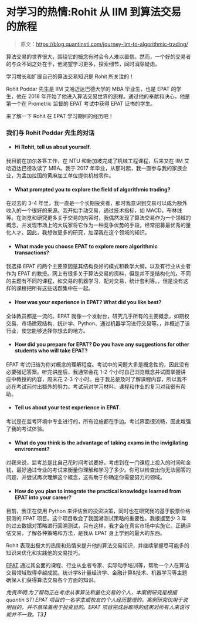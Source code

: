 # 对学习的热情:Rohit 从 IIM 到算法交易的旅程

> 原文：<https://blog.quantinsti.com/journey-iim-to-algorithmic-trading/>

算法交易的世界很大，围绕它的概念有时会令人难以置信。然而，一个好的交易者的与众不同之处在于，他渴望学习更多，探索细节，同时消除疑虑。

学习增长和扩展自己的算法交易知识是 Rohit 所关注的！

Rohit Poddar 先生是 IIM 艾哈迈达巴德大学的 MBA 毕业生，也是 EPAT 的学生，他在 2018 年开始了他进入算法交易世界的旅程。通过他的奉献和决心，他是第一个在 Prometric 监督的 EPAT 考试中获得 EPAT 证书的学生。

来了解一下 Rohit 在 EPAT 学习期间的经历吧！

### **我们与 Rohit Poddar 先生的对话**

*   #### Hi Rohit, tell us about yourself.

我目前在加尔各答工作，在 NTU 和新加坡完成了机械工程课程，后来又在 IIM 艾哈迈达巴德攻读了 MBA。我于 2017 年毕业，从那时起，我一直参与我的家族企业，为孟加拉国的黄麻加工单位提供机械零件。

*   #### What prompted you to explore the field of algorithmic trading?

在过去的 3-4 年里，我一直是一个长期投资者，那时我意识到交易可以成为额外收入的一个很好的来源。我开始手动交易，通过技术指标，如 MACD，布林线等。在浏览和研究更多关于交易的内容时，我偶然发现了算法交易作为一个领域的概念，并发现市场上的大玩家将它作为一种竞争优势的手段，经常招募最优秀的量化人才。因此，我想做更多的研究，加深我在这个领域的知识。

*   #### What made you choose EPAT to explore more algorithmic transactions?

我选择 EPAT 的两个主要原因是其结构良好的模式和教学大纲，以及有行业从业者作为 EPAT 的教授。网上有很多关于算法交易的资料，但是并不是结构化的。不同的主题有不同的课程，如交易的机器学习，配对交易，统计套利等。，但是没有这样的课程把所有这些话题集中在一起。

*   #### How was your experience in EPAT? What did you like best?

全体教员都是一流的。EPAT 就像一个发射台，研究几乎所有的主要概念，如期权交易、市场微观结构、统计学、Python、通过机器学习进行交易等。，并概述了该行业，使您能够选择你想去的地方。

*   #### How did you prepare for EPAT? Do you have any suggestions for other students who will take EPAT?

EPAT 考试归结为你对概念的理解程度。考试中的问题大多是概念性的，因此没有必要强记答案。听完讲座后，我通常会花 1-2 个小时自己浏览概念并试图掌握讲座中教授的内容，周末花 2-3 个小时。由于我总是及时了解课程内容，所以我不必在考试前付出额外的努力。考试前对学习材料、课程和作业的复习对我很有帮助。

*   #### Tell us about your test experience in EPAT.

考试是在监考环境中专业进行的，所有设施都在手边。考试界面很流畅，因此增强了我的考试体验。

*   #### What do you think is the advantage of taking exams in the invigilating environment?

对我来说，监考总是比自己花时间考试要好。考虑到在一门课程上投入的时间和金钱，最好通过专业的考试来衡量你理解和学习了多少。你可以检查出你无法回答的问题，并尝试再次理解这个概念，这有助于你确定你需要努力的领域。

*   #### How do you plan to integrate the practical knowledge learned from EPAT into your career?

目前，我正在使用 Python 来评估我的投资决策，同时也在研究我的基于股票价格预测的 EPAT 项目。这个项目教会了我回溯测试策略的重要性。我根据至少 3 年的过去数据对策略进行回溯测试，只有这样，我才会在真实市场中实施它。正确评估交易，了解各种策略和方法，是我从 EPAT 身上学到的最大的东西。

Rohit 表现出极大的热情和热情来提升他的算法交易知识，并继续掌握尽可能多的知识来优化和实践他的交易技巧。

[EPAT](https://www.quantinsti.com/epat) 通过其全面的课程、行业从业者专家、实际动手培训等，帮助一个人在算法交易领域取得卓越成就。统计学&计量经济学、金融计算&技术、机器学习等主题确保人们获得算法交易各个方面的知识。

*免责声明:为了帮助正在考虑从事算法和量化交易的个人，本案例研究是根据 quantin STI EPAT 项目的一名学生或校友的个人经历整理的。案例研究仅用于说明目的，并不意味着用于投资目的。EPAT 项目完成后取得的结果对所有人来说可能并不一致。T3】*